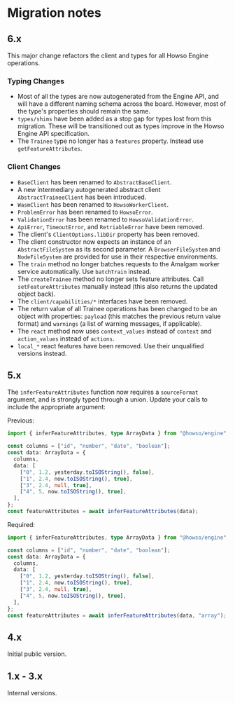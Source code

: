 # Migration notes

## 6.x

This major change refactors the client and types for all Howso Engine operations.

### Typing Changes

- Most of all the types are now autogenerated from the Engine API, and will have a different naming schema across
  the board. However, most of the type's properties should remain the same.
- `types/shims` have been added as a stop gap for types lost from this migration. These will be transitioned out as
  types improve in the Howso Engine API specification.
- The `Trainee` type no longer has a `features` property. Instead use `getFeatureAttributes`.

### Client Changes

- `BaseClient` has been renamed to `AbstractBaseClient`.
- A new intermediary autogenerated abstract client `AbstractTraineeClient` has been introduced.
- `WasmClient` has been renamed to `HowsoWorkerClient`.
- `ProblemError` has been renamed to `HowsoError`.
- `ValidationError` has been renamed to `HowsoValidationError`.
- `ApiError`, `TimeoutError`, and `RetriableError` have been removed.
- The client's `ClientOptions.libDir` property has been removed.
- The client constructor now expects an instance of an `AbstractFileSystem` as its second parameter.
  A `BrowserFileSystem` and `NodeFileSystem` are provided for use in their respective environments.
- The `train` method no longer batches requests to the Amalgam worker service automatically. Use `batchTrain` instead.
- The `createTrainee` method no longer sets feature attributes. Call `setFeatureAttributes` manually instead
  (this also returns the updated object back).
- The `client/capabilities/*` interfaces have been removed.
- The return value of all Trainee operations has been changed to be an object with properties:
  `payload` (this matches the previous return value format) and `warnings` (a list of warning messages, if applicable).
- The `react` method now uses `context_values` instead of `context` and `action_values` instead of `actions`.
- `local_*` react features have been removed. Use their unqualified versions instead.

## 5.x

The `inferFeatureAttributes` function now requires a `sourceFormat` argument, and is strongly typed through a union.
Update your calls to include the appropriate argument:

Previous:

```ts
import { inferFeatureAttributes, type ArrayData } from "@howso/engine";

const columns = ["id", "number", "date", "boolean"];
const data: ArrayData = {
  columns,
  data: [
    ["0", 1.2, yesterday.toISOString(), false],
    ["1", 2.4, now.toISOString(), true],
    ["3", 2.4, null, true],
    ["4", 5, now.toISOString(), true],
  ],
};
const featureAttributes = await inferFeatureAttributes(data);
```

Required:

```ts
import { inferFeatureAttributes, type ArrayData } from "@howso/engine";

const columns = ["id", "number", "date", "boolean"];
const data: ArrayData = {
  columns,
  data: [
    ["0", 1.2, yesterday.toISOString(), false],
    ["1", 2.4, now.toISOString(), true],
    ["3", 2.4, null, true],
    ["4", 5, now.toISOString(), true],
  ],
};
const featureAttributes = await inferFeatureAttributes(data, "array");
```

## 4.x

Initial public version.

## 1.x - 3.x

Internal versions.
